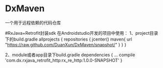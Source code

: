 # DxMaven
一个用于远程依赖的代码仓库

#RxJava+Retrofit封装sdk
在Androidstudio开发的项目中使用：
1、project目录下的build.gradle
  allprojects {
    repositories {
        jcenter()
        maven{
            url "https://raw.github.com/DuanXun/DxMaven/snapshot/"
        }
    }
}

2、module或者app目录下build.gradle
dependencies {
    ...
    compile 'com.dx.rxjava_retrofit_http:rx_re_http:1.0.0-SNAPSHOT'
}
